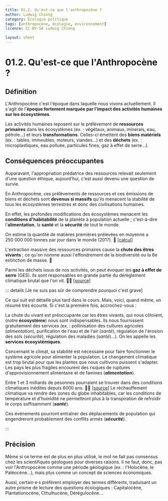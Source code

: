 ```yaml
---
title: 01.2. Qu'est-ce que l'anthropocène ?
author: Ludwig Chieng
category: Écologie politique
tags: [anthropocène, écologie, environnement]
licence: CC-BY-SA Ludwig Chieng

layout: sheet
---
```


# 01.2. Qu'est-ce que l'Anthropocène ?

## Définition

L'Anthropocène c'est l'époque dans laquelle nous vivons actuellement. Il s'agit de l'**époque fortement marquée par l'impact des activités humaines sur les écosystèmes**.

Les activités humaines reposent sur le prélèvement de **ressources primaires** dans les écosystèmes (ex. : végétaux, animaux, minerais, eau, pétrole...) et leurs **transformations**. Celles-ci émettent des **biens matériels** (ex. : tables, immeubles, moteurs, viandes...) et des **déchets** (ex. : microplastiques, eau polluée, particules fines, gaz à effet de serre...).


## Conséquences préoccupantes

Auparavant, l'appropriation prédatrice des ressources relevait seulement d'une question éthique, aujourd'hui, c'est aussi devenu une question de survie.

En Anthropocène, ces prélèvements de ressources et ces émissions de biens et déchets sont **devenus si massifs** qu'ils menacent la stabilité de tous les écosystèmes terrestres et donc des civilisations humaines.

En effet, les profondes modifications des écosystèmes menacent les **conditions d'habitabilité** de la planète à population actuelle ; c'est-à-dire l'**alimentation**, la **santé** et la **sécurité** de tout le monde.

On estime la quantité de matières premières prélevées en moyenne a 250 000 000 tonnes par jour dans le monde (2017). 🔷 [[calcul]](/ecologie-politique/sources-calculs-empreinte-ecologique/#250-000-000-tonnes-de-matieres-premieres-prelevees-chaque-jour-monde-2017-%F0%9F%94%B7)

L'extraction massive des ressources primaires cause la **chute des êtres vivants** ; ce qu'on nomme aussi l'effondrement de la biodiversité ou la 6e extinction de masse. 🔷

Parmi les déchets issus de nos activités, on peut évoquer les **gaz à effet de serre** (GES). Ils sont responsables en grande partie du dérèglement climatique brutal que l'on vit. 🧪🧪 [[source]](/ecologie-politique/sources-calculs-ar6/#les-hausses-observees-de-la-concentration-de-gaz-a-effets-de-serre-ges-depuis-1750-environ-sont-causees-par-l%E2%80%99activite-humaine-sans-equivoque-)

::: details [Je ne suis pas sûr de comprendre pourquoi c'est grave]

Ce qui suit est détaillé plus tard dans le cours. Mais, voici, quand même, un résumé très écourté. Si c'est la première fois, accrochez-vous :

La chute du vivant est préoccupante car les êtres vivants, qui nous côtoient, (notre **écosystème**) nous sont indispensables. Ils nous fournissent gratuitement des services (ex. : pollinisation des cultures agricoles (*alimentation*), purification de l'eau et de l'air (*santé*), régulation de l'érosion des sols (*sécurité*), régulation des maladies (*santé*)...). On les appelle les **services écosystémiques**.

Concernant le climat, sa stabilité est nécessaire pour faire fonctionner le système agricole pour alimenter la population. Le changement climatique est trop brutal pour que les plantes que nous cultivons puissent s'adapter. Les pays les plus fragiles encourent des risques de ruptures d'approvisionnement alimentaire et de famines (***alimentation***).

Entre 1 et 3 milliards de pesonnes pourraient se trouver dans des conditions climatiques inédites depuis 6000 ans. 🧪🧪 [[source]](https://www.pnas.org/content/117/21/11350) Le réchauffement climatique va rendre des zones du globe inhabitables, car les conditions de température et d'humidité ne permettront plus à la transpiration de refroidir le corps suffisamment (***santé***).

Ces événements pourront entraîner des déplacements de population qui engendreront probablement des conflits armés (***sécurité***).

:::

## Précision

Même si ce terme est de plus en plus utilisé, le mot ne fait pas consensus chez les scientifiques géologues pour diverses raisons. Il ne faut, donc, pas voir l'Anthropocène comme une période géologique (ex. : l'Holocène, le Paléocène...), mais plus comme un concept de sciences économiques.

Aussi, certain·e·s préfèrent employer des termes différents, traduisant un autre prisme de lecture des questions écologiques : Capitalocène, Plantationocène, Cthulhucène, Dérégulocène...
